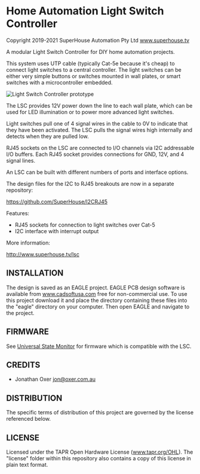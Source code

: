Home Automation Light Switch Controller
=======================================

Copyright 2019-2021 SuperHouse Automation Pty Ltd  www.superhouse.tv

A modular Light Switch Controller for DIY home automation projects.

This system uses UTP cable (typically Cat-5e because it's cheap) to
connect light switches to a central controller. The light switches
can be either very simple buttons or switches mounted in wall plates,
or smart switches with a microcontroller embedded.

![Light Switch Controller prototype](Images/LSC-prototype.jpg)

The LSC provides 12V power down the line to each wall plate, which can
be used for LED illumination or to power more advanced light switches.

Light switches pull one of 4 signal wires in the cable to 0V to indicate
that they have been activated. The LSC pulls the signal wires high
internally and detects when they are pulled low.

RJ45 sockets on the LSC are connected to I/O channels via I2C
addressable I/O buffers. Each RJ45 socket provides connections for
GND, 12V, and 4 signal lines.

An LSC can be built with different numbers of ports and interface
options.

The design files for the I2C to RJ45 breakouts are now in a separate
repository:

  https://github.com/SuperHouse/I2CRJ45

Features:

 * RJ45 sockets for connection to light switches over Cat-5
 * I2C interface with interrupt output

More information:

  http://www.superhouse.tv/lsc

INSTALLATION
------------
The design is saved as an EAGLE project. EAGLE PCB design software is
available from www.cadsoftusa.com free for non-commercial use. To use
this project download it and place the directory containing these files
into the "eagle" directory on your computer. Then open EAGLE and
navigate to the project.

FIRMWARE
--------
See [Universal State Monitor](https://github.com/SuperHouse/USM) for 
firmware which is compatible with the LSC.

CREDITS
-------
 * Jonathan Oxer jon@oxer.com.au

DISTRIBUTION
------------
The specific terms of distribution of this project are governed by the
license referenced below.


LICENSE
-------
Licensed under the TAPR Open Hardware License (www.tapr.org/OHL).
The "license" folder within this repository also contains a copy of
this license in plain text format.
